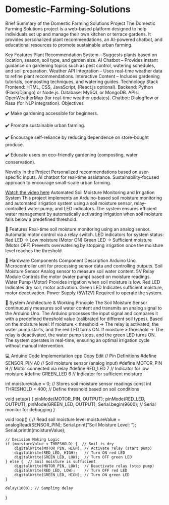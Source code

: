 # Domestic-Farming-Solutions
Brief Summary of the Domestic Farming Solutions Project
The Domestic Farming Solutions project is a web-based platform designed to help individuals set up and manage their own kitchen or terrace gardens. It provides personalized plant recommendations, an AI-powered chatbot, and educational resources to promote sustainable urban farming.

Key Features
Plant Recommendation System – Suggests plants based on location, season, soil type, and garden size.
AI Chatbot – Provides instant guidance on gardening topics such as pest control, watering schedules, and soil preparation.
Weather API Integration – Uses real-time weather data to refine plant recommendations.
Interactive Content – Includes gardening tutorials, composting techniques, and watering guides.
Technology Stack
Frontend: HTML, CSS, JavaScript, (React.js optional).
Backend: Python (Flask/Django) or Node.js.
Database: MySQL or MongoDB.
APIs: OpenWeatherMap (for real-time weather updates).
Chatbot: Dialogflow or Rasa (for NLP integration).
Objectives

✔️ Make gardening accessible for beginners.

✔️ Promote sustainable urban farming.

✔️ Encourage self-reliance by reducing dependence on store-bought produce.

✔️ Educate users on eco-friendly gardening (composting, water conservation).

Novelty in the Project
Personalized recommendations based on user-specific inputs.
AI chatbot for real-time assistance.
Sustainability-focused approach to encourage small-scale urban farming.

[Watch the video here](https://drive.google.com/file/d/1Ih5xNSfupHnHKtOyWE6N0regSlxF5dyV/view?usp=sharing)
Automated Soil Moisture Monitoring and Irrigation System
This project implements an Arduino-based soil moisture monitoring and automated irrigation system using a soil moisture sensor, relay-controlled water pump, and LED indicators. The system ensures efficient water management by automatically activating irrigation when soil moisture falls below a predefined threshold.

📌 Features
Real-time soil moisture monitoring using an analog sensor.
Automatic motor control via a relay switch.
LED indicators for system status:
Red LED → Low moisture (Motor ON)
Green LED → Sufficient moisture (Motor OFF)
Prevents overwatering by stopping irrigation once the moisture level reaches the threshold.

🔧 Hardware Components
Component	Description
Arduino Uno	Microcontroller unit for processing sensor data and controlling outputs.
Soil Moisture Sensor	Analog sensor to measure soil water content.
5V Relay Module	Controls the motor (water pump) based on moisture readings.
Water Pump (Motor)	Provides irrigation when soil moisture is low.
Red LED	Indicates dry soil, motor activation.
Green LED	Indicates sufficient moisture, motor deactivation.
Power Supply (5V/12V)	Required to operate the system.

📜 System Architecture & Working Principle
The Soil Moisture Sensor continuously measures soil water content and transmits an analog signal to the Arduino Uno.
The Arduino processes the input signal and compares it with a predefined threshold value (calibrated for different soil types).
Based on the moisture level:
If moisture < threshold → The relay is activated, the water pump starts, and the red LED turns ON.
If moisture ≥ threshold → The relay is deactivated, the water pump stops, and the green LED turns ON.
The system operates in real-time, ensuring an optimal irrigation cycle without manual intervention.

💻 Arduino Code Implementation
cpp
Copy
Edit
// Pin Definitions
#define SENSOR_PIN A0  // Soil moisture sensor (analog input)
#define MOTOR_PIN  9   // Motor connected via relay
#define RED_LED    7   // Indicator for low moisture
#define GREEN_LED  6   // Indicator for sufficient moisture

int moistureValue = 0;  // Stores soil moisture sensor readings
const int THRESHOLD = 400; // Define threshold based on soil conditions

void setup() {
    pinMode(MOTOR_PIN, OUTPUT);
    pinMode(RED_LED, OUTPUT);
    pinMode(GREEN_LED, OUTPUT);
    Serial.begin(9600); // Serial monitor for debugging
}

void loop() {
    // Read soil moisture level
    moistureValue = analogRead(SENSOR_PIN);
    Serial.print("Soil Moisture Level: ");
    Serial.println(moistureValue);

    // Decision Making Logic
    if (moistureValue < THRESHOLD) {  // Soil is dry
        digitalWrite(MOTOR_PIN, HIGH); // Activate relay (start pump)
        digitalWrite(RED_LED, HIGH);   // Turn ON red LED
        digitalWrite(GREEN_LED, LOW);  // Turn OFF green LED
    } else {  // Soil moisture is sufficient
        digitalWrite(MOTOR_PIN, LOW);  // Deactivate relay (stop pump)
        digitalWrite(RED_LED, LOW);    // Turn OFF red LED
        digitalWrite(GREEN_LED, HIGH); // Turn ON green LED
    }

    delay(1000); // Sampling delay
}


